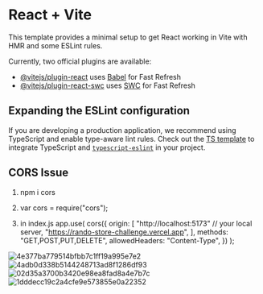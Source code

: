 # React + Vite

This template provides a minimal setup to get React working in Vite with HMR and some ESLint rules.

Currently, two official plugins are available:

- [@vitejs/plugin-react](https://github.com/vitejs/vite-plugin-react/blob/main/packages/plugin-react/README.md) uses [Babel](https://babeljs.io/) for Fast Refresh
- [@vitejs/plugin-react-swc](https://github.com/vitejs/vite-plugin-react-swc) uses [SWC](https://swc.rs/) for Fast Refresh

## Expanding the ESLint configuration

If you are developing a production application, we recommend using TypeScript and enable type-aware lint rules. Check out the [TS template](https://github.com/vitejs/vite/tree/main/packages/create-vite/template-react-ts) to integrate TypeScript and [`typescript-eslint`](https://typescript-eslint.io) in your project.

## CORS Issue
1) npm i cors

2) var cors = require("cors");

3) in index.js 
app.use(
  cors({
    origin: [
      "http://localhost:5173" // your local server,
      "https://rando-store-challenge.vercel.app",
    ],
    methods: "GET,POST,PUT,DELETE",
    allowedHeaders: "Content-Type",
  })
);

![4e377ba779514bfbb7c1ff19a995e7e2](https://github.com/user-attachments/assets/4725a457-c83c-4831-91ee-14e1b4fde400)
![4adb0d338b5144248713ad8f1286df93](https://github.com/user-attachments/assets/c41eee9d-50b7-4f02-b71c-78044bd2b0c8)
![02d35a3700b3420e98ea8fad8a4e7b7c](https://github.com/user-attachments/assets/8f87542d-4840-4b5f-89f2-d33178a53f75)
![1dddecc19c2a4cfe9e573855e0a22352](https://github.com/user-attachments/assets/bba5f6fc-0276-4f79-8052-140e8a725a1d)
